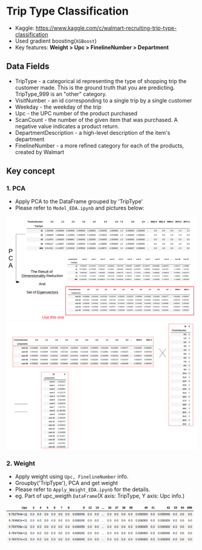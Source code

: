 # Trip Type Classification
- Kaggle: https://www.kaggle.com/c/walmart-recruiting-trip-type-classification
- Used gradient boosting(`XGBoost`)
- Key features: **Weight > Upc > FinelineNumber > Department**

## Data Fields
- TripType - a categorical id representing the type of shopping trip the customer made. This is the ground truth that you are predicting. TripType_999 is an "other" category.
- VisitNumber - an id corresponding to a single trip by a single customer
- Weekday - the weekday of the trip
- Upc - the UPC number of the product purchased
- ScanCount - the number of the given item that was purchased. A negative value indicates a product return.
- DepartmentDescription - a high-level description of the item's department
- FinelineNumber - a more refined category for each of the products, created by Walmart

## Key concept
### 1. PCA
- Apply PCA to the DataFrame grouped by 'TripType'
- Please refer to `Model_EDA.ipynb` and pictures below:
<img src="TripType_1.png">
<img src="TripType_2.png">

### 2. Weight
- Apply weight using `Upc, FinelineNumber` info.
- Groupby('TripType'), PCA  and get weight
- Please refer to `Apply_Weight_EDA.ipynb` for the details.
- eg. Part of upc_weigth `DataFrame`(X axis: TripType, Y axis: Upc info.)
<img src="upc_weight.png">


